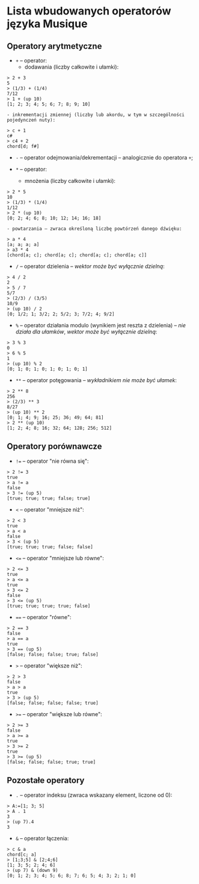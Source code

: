 # Lista wbudowanych operatorów języka Musique

## Operatory arytmetyczne

- `+` – operator:
	- dodawania (liczby całkowite i ułamki):
```
> 2 + 3
5
> (1/3) + (1/4)
7/12
> 1 + (up 10)
[1; 2; 3; 4; 5; 6; 7; 8; 9; 10]
```

	- inkrementacji zmiennej (liczby lub akordu, w tym w szczególności pojedynczeń nuty):

```
> c + 1
c#
> c4 + 2
chord[d; f#]
```

- `-` – operator odejmowania/dekrementacji – analogicznie do operatora `+`;

- `*` – operator:
	- mnożenia (liczby całkowite i ułamki):
```
> 2 * 5
10
> (1/3) * (1/4)
1/12
> 2 * (up 10)
[0; 2; 4; 6; 8; 10; 12; 14; 16; 18]
```
	- powtarzania – zwraca określoną liczbę powtórzeń danego dźwięku:
```
> a * 4
[a; a; a; a]
> a3 * 4
[chord[a; c]; chord[a; c]; chord[a; c]; chord[a; c]]
```

- `/` – operator dzielenia – *wektor może być wyłącznie dzielną*:

```
> 4 / 2
2
> 5 / 7
5/7
> (2/3) / (3/5)
10/9
> (up 10) / 2
[0; 1/2; 1; 3/2; 2; 5/2; 3; 7/2; 4; 9/2]
```

- `%` – operator działania modulo (wynikiem jest reszta z dzielenia) – *nie działa dla ułamków*, *wektor może być wyłącznie dzielną*:

```
> 3 % 3
0
> 6 % 5
1
> (up 10) % 2
[0; 1; 0; 1; 0; 1; 0; 1; 0; 1]
```

- `**` – operator potęgowania – *wykładnikiem nie może być ułamek*:

```
> 2 ** 8
256
> (2/3) ** 3
8/27
> (up 10) ** 2
[0; 1; 4; 9; 16; 25; 36; 49; 64; 81]
> 2 ** (up 10)
[1; 2; 4; 8; 16; 32; 64; 128; 256; 512]
```

## Operatory porównawcze

- `!=` – operator "nie równa się":

```
> 2 != 3
true
> a != a
false
> 3 != (up 5)
[true; true; true; false; true]
```

- `<` – operator "mniejsze niż":

```
> 2 < 3
true
> a < a
false
> 3 < (up 5)
[true; true; true; false; false]
```

- `<=` – operator "mniejsze lub równe":

```
> 2 <= 3
true
> a <= a
true
> 3 <= 2
false
> 3 <= (up 5)
[true; true; true; true; false]
```

- `==` – operator "równe":

```
> 2 == 3
false
> a == a
true
> 3 == (up 5)
[false; false; false; true; false]
```

- `>` – operator "większe niż":

```
> 2 > 3
false
> a > a
true
> 3 > (up 5)
[false; false; false; false; true]
```

- `>=` – operator "większe lub równe":

```
> 2 >= 3
false
> a >= a
true
> 3 >= 2
true
> 3 >= (up 5)
[false; false; false; true; true]
```

## Pozostałe operatory

- `.` – operator indeksu (zwraca wskazany element, liczone od 0):

```
> A:=[1; 3; 5]
> A . 1
3
> (up 7).4
3
```

- `&` – operator łączenia:

```
> c & a
chord[c; a]
> [1;3;5] & [2;4;6]
[1; 3; 5; 2; 4; 6]
> (up 7) & (down 9)
[0; 1; 2; 3; 4; 5; 6; 8; 7; 6; 5; 4; 3; 2; 1; 0]
```

